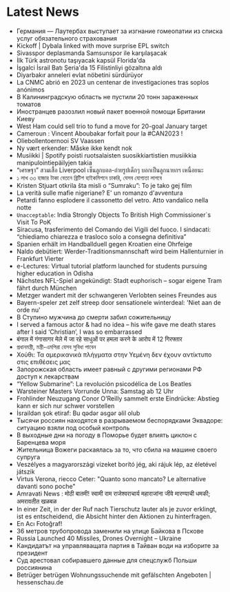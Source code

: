 # Latest News
-  Германия — Лаутербах выступает за изгнание гомеопатии из списка услуг обязательного страхования
-  Kickoff | Dybala linked with move surprise EPL switch
-  Sivasspor deplasmanda Samsunspor ile karşılaşacak
-  İlk Türk astronotu taşıyacak kapsül Florida'da
-  İşgalci İsrail Batı Şeria'da 15 Filistinliyi gözaltına aldı
-  Diyarbakır anneleri evlat nöbetini sürdürüyor
-  La CNMC abrió en 2023 un centenar de investigaciones tras soplos anónimos
-  В Калининградскую область не пустили 20 тонн зараженных томатов
-  Иностранцев разозлил новый пакет военной помощи Британии Киеву
-  West Ham could sell trio to fund a move for 20-goal January target
-  Cameroun : Vincent Aboubakar forfait pour la #CAN2023 !
-  Oliebollentoernooi SV Vaassen
-  Ny vært erkender: Måske ikke kendt nok
-  Musiikki | Spotify poisti ruotsalaisten suosikkiartistien musiikkia manipulointiepäilyjen takia
-  “เศรษฐา” สวมเสื้อ Liverpool เซ็นลูกบอล-ถ่ายรูปเด็กๆ บอกเป็นลูกนายกฯ เหนื่อยนะ
-  ১ লাখ ৩৩ হাজার টাকা বেতনে ব্রিটিশ হাইকমিশনে চাকরি, যেসব যোগ্যতা লাগবে
-  Kristen Stjuart otkrila šta misli o “Sumraku”: To je tako gej film
-  La verità sulle mafie nigeriane? E' un romanzo d'avventura
-  Petardi fanno esplodere il cassonetto del vetro. Atto vandalico nella notte
-  `Unacceptable`: India Strongly Objects To British High Commissioner`s Visit To PoK
-  Siracusa, trasferimento del Comando dei Vigili del fuoco. I sindacati: “chiediamo chiarezza e trasloco solo a consegna definitiva”
-  Spanien erhält im Handballduell gegen Kroatien eine Ohrfeige
-  Naldo debütiert: Werder-Traditionsmannschaft wird beim Hallenturnier in Frankfurt Vierter
-  e-Lectures: Virtual tutorial platform launched for students pursuing higher education in Odisha
-  Nächstes NFL-Spiel angekündigt: Stadt euphorisch – sogar eigene Tram fährt durch München
-  Metzger wandert mit der schwangeren Verlobten seines Freundes aus
-  Bayern-speler zet zelf streep door sensationele winterdeal: 'Niet aan de orde nu'
-  В Ступино мужчина до смерти забил сожительницу
-  I served a famous actor & had no idea – his wife gave me death stares after I said ‘Christian’, I was so embarrassed
-  बंगाल में गंगासागर मेले में जा रहे साधुओं पर हमला करने के आरोप में 12 गिरफ्तार
-  প্রধানমন্ত্রী, মন্ত্রী-এমপিরা যেসব সুবিধা পাবেন
-  Χούθι: Τα αμερικανικά πλήγματα στην Υεμένη δεν έχουν αντίκτυπο στις επιθέσεις μας
-  Запорожская область имеет равный с другими регионами РФ доступ к лекарствам
-  “Yellow Submarine”: La revolución psicodélica de Los Beatles
-  Warsteiner Masters Vorrunde Unna: Samstag ab 12 Uhr
-  Frohlinder Neuzugang Conor O’Reilly sammelt erste Eindrücke: Abstieg kann er sich nur schwer vorstellen
-  İsraildən şok etiraf: Bu qədər əsgər əlil olub
-  Тысячи россиян находятся в разрываемом беспорядками Эквадоре: ситуацию взяли под особый контроль
-  В выходные дни на погоду в Поморье будет влиять циклон с Баренцева моря
-  Жительница Вожеги раскаялась за то, что сбила на машине своего супруга
-  Veszélyes a magyarországi vizeket borító jég, aki rájuk lép, az életével játszik
-  Virtus Verona, riecco Ceter: "Quanto sono mancato? Le alternative davanti sono poche"
-  Amravati News : मोठी बातमी! स्वामी राम राजेश्वराचार्य महाराजांना जीवे मारण्याची धमकी; अमरावतीत खळबळ
-  In einer Zeit, in der der Ruf nach Tierschutz lauter als je zuvor erklingt, ist es entscheidend, die Absicht hinter den Aktionen zu hinterfragen.
-  En Acı Fotoğraf!
-  36 метров трубопровода заменили на улице Байкова в Пскове
-  Russia Launched 40 Missiles, Drones Overnight – Ukraine
-  Кандидатът на управляващата партия в Тайван води на изборите за президент
-  Суд арестовал собиравшего данные для спецслужб Польши россиянина
-  Betrüger betrügen Wohnungssuchende mit gefälschten Angeboten | hessenschau.de
